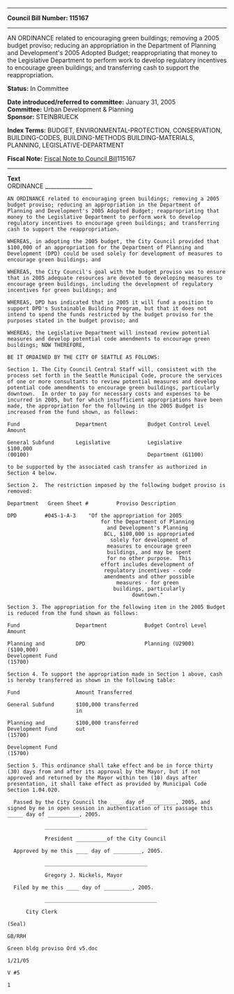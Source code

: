 * * * * *  
  
**Council Bill Number: [](#h0)[](#h2)115167**  
  
* * * * *  
  
AN ORDINANCE related to encouraging green buildings; removing a 2005 budget proviso; reducing an appropriation in the Department of Planning and Development's 2005 Adopted Budget; reappropriating that money to the Legislative Department to perform work to develop regulatory incentives to encourage green buildings; and transferring cash to support the reappropriation.  
  
**Status:** In Committee   
  
**Date introduced/referred to committee:** January 31, 2005   
**Committee:** Urban Development & Planning   
**Sponsor:** STEINBRUECK   
  
**Index Terms:** BUDGET, ENVIRONMENTAL-PROTECTION, CONSERVATION, BUILDING-CODES, BUILDING-METHODS BUILDING-MATERIALS, PLANNING, LEGISLATIVE-DEPARTMENT  
  
**Fiscal Note:** [Fiscal Note to Council Bill](http://clerk.seattle.gov/~public/fnote/115167.htm)[](#h1)[](#h3)115167  
  
* * * * *  
  
**Text**  
    ORDINANCE _________________  
  
    AN ORDINANCE related to encouraging green buildings; removing a 2005  
    budget proviso; reducing an appropriation in the Department of  
    Planning and Development's 2005 Adopted Budget; reappropriating that  
    money to the Legislative Department to perform work to develop  
    regulatory incentives to encourage green buildings; and transferring  
    cash to support the reappropriation.  
  
    WHEREAS, in adopting the 2005 budget, the City Council provided that  
    $100,000 of an appropriation for the Department of Planning and  
    Development (DPD) could be used solely for development of measures to  
    encourage green buildings; and  
  
    WHEREAS, the City Council's goal with the budget proviso was to ensure  
    that in 2005 adequate resources are devoted to developing measures to  
    encourage green buildings, including the development of regulatory  
    incentives for green buildings; and  
  
    WHEREAS, DPD has indicated that in 2005 it will fund a position to  
    support DPD's Sustainable Building Program, but that it does not  
    intend to spend the funds restricted by the budget proviso for the  
    purposes stated in the budget proviso; and  
  
    WHEREAS, the Legislative Department will instead review potential  
    measures and develop potential code amendments to encourage green  
    buildings; NOW THEREFORE,  
  
    BE IT ORDAINED BY THE CITY OF SEATTLE AS FOLLOWS:  
  
    Section 1. The City Council Central Staff will, consistent with the  
    process set forth in the Seattle Municipal Code, procure the services  
    of one or more consultants to review potential measures and develop  
    potential code amendments to encourage green buildings, particularly  
    downtown.  In order to pay for necessary costs and expenses to be  
    incurred in 2005, but for which insufficient appropriations have been  
    made, the appropriation for the following in the 2005 Budget is  
    increased from the fund shown, as follows:  
  
    Fund                  Department             Budget Control Level   Amount  
  
    General Subfund       Legislative            Legislative            $100,000  
    (00100)                                      Department (G1100)  
  
    to be supported by the associated cash transfer as authorized in  
    Section 4 below.  
  
    Section 2.  The restriction imposed by the following budget proviso is  
    removed:  
  
    Department   Green Sheet #         Proviso Description  
  
    DPD         #045-1-A-3    "Of the appropriation for 2005  
                                  for the Department of Planning  
                                    and Development's Planning  
                                   BCL, $100,000 is appropriated  
                                     solely for development of  
                                    measures to encourage green  
                                    buildings, and may be spent  
                                    for no other purpose.  This  
                                  effort includes development of  
                                   regulatory incentives - code  
                                   amendments and other possible  
                                       measures - for green  
                                      buildings, particularly  
                                            downtown."  
  
    Section 3. The appropriation for the following item in the 2005 Budget  
    is reduced from the fund shown as follows:  
  
    Fund                  Department            Budget Control Level   Amount  
  
    Planning and          DPD                   Planning (U2900)       ($100,000)  
    Development Fund  
    (15700)  
  
    Section 4. To support the appropriation made in Section 1 above, cash  
    is hereby transferred as shown in the following table:  
  
    Fund                  Amount Transferred  
  
    General Subfund       $100,000 transferred  
                          in  
  
    Planning and          $100,000 transferred  
    Development Fund      out  
    (15700)  
  
    Development Fund  
    (15700)  
  
    Section 5. This ordinance shall take effect and be in force thirty  
    (30) days from and after its approval by the Mayor, but if not  
    approved and returned by the Mayor within ten (10) days after  
    presentation, it shall take effect as provided by Municipal Code  
    Section 1.04.020.  
  
      Passed by the City Council the ____ day of _________, 2005, and  
    signed by me in open session in authentication of its passage this  
    _____ day of __________, 2005.  
  
                _________________________________  
  
                President __________of the City Council  
  
      Approved by me this ____ day of _________, 2005.  
  
                _________________________________  
  
                Gregory J. Nickels, Mayor  
  
      Filed by me this ____ day of _________, 2005.  
  
                ____________________________________  
  
          City Clerk  
  
    (Seal)  
  
    GB/RRH  
  
    Green bldg proviso Ord v5.doc  
  
    1/21/05  
  
    V #5  
  
    1  
